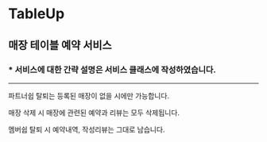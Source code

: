 # TableUp
## 매장 테이블 예약 서비스

### * 서비스에 대한 간략 설명은 서비스 클래스에 작성하였습니다.


------------------------------------------------------
파트너쉽 탈퇴는 등록된 매장이 없을 시에만 가능합니다.

매장 삭제 시 매장에 관련된 예약과 리뷰는 모두 삭제됩니다.

멤버쉽 탈퇴 시 예약내역, 작성리뷰는 그대로 남습니다.
